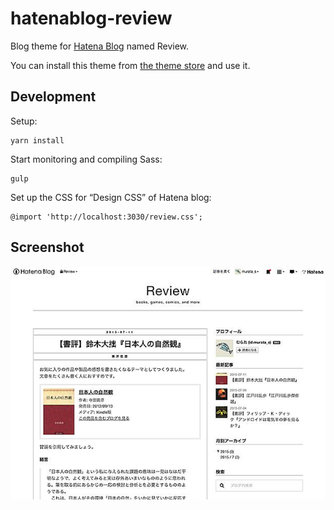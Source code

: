 # hatenablog-review

Blog theme for [Hatena Blog](https://hatenablog.com/) named Review.

You can install this theme from [the theme store](http://blog.hatena.ne.jp/-/store/theme/8454420450101088484) and use it.

## Development

Setup:

```
yarn install
```

Start monitoring and compiling Sass:

```
gulp
```

Set up the CSS for “Design CSS” of Hatena blog:

```
@import 'http://localhost:3030/review.css';
```

## Screenshot

![](src/images/review.jpg)
